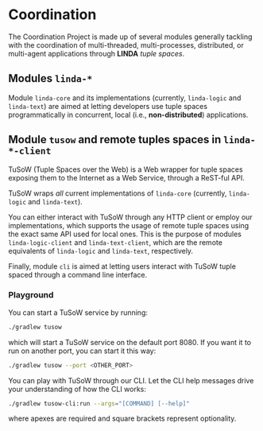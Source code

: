 # Coordination

The Coordination Project is made up of several modules generally tackling with the coordination of multi-threaded, 
multi-processes, distributed, or multi-agent applications through **LINDA** _tuple spaces_.

## Modules `linda-*`

Module `linda-core` and its implementations (currently, `linda-logic` and `linda-text`) are aimed at letting developers
use tuple spaces programmatically in concurrent, local (i.e., **non-distributed**) applications.

## Module `tusow` and remote tuples spaces in `linda-*-client`

TuSoW (Tuple Spaces over the Web) is a Web wrapper for tuple spaces exposing them to the Internet as a Web Service,
through a ReST-ful API.

TuSoW wraps _all_ current implementations of `linda-core` (currently, `linda-logic` and `linda-text`).

You can either interact with TuSoW through any HTTP client or employ our implementations, which supports the usage of 
remote tuple spaces using the exact same API used for local ones.
This is the purpose of modules `linda-logic-client` and `linda-text-client`, which are the remote equivalents of 
`linda-logic` and `linda-text`, respectively.

Finally, module `cli` is aimed at letting users interact with TuSoW tuple spaced through a command line interface.

### Playground

You can start a TuSoW service by running:
```bash
./gradlew tusow
```
which will start a TuSoW service on the default port 8080.
If you want it to run on another port, you can start it this way:
```bash
./gradlew tusow --port <OTHER_PORT>
```

You can play with TuSoW through our CLI.
Let the CLI help messages drive your understanding of how the CLI works:
```bash
./gradlew tusow-cli:run --args="[COMMAND] [--help]"
```
where apexes are required and square brackets represent optionality.
